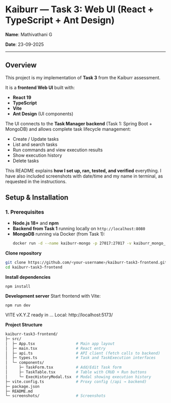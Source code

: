 # Kaiburr — Task 3: Web UI (React + TypeScript + Ant Design)

**Name**: Mathivathani G

**Date**: 23-09-2025  

---

##  Overview
This project is my implementation of **Task 3** from the Kaiburr assessment.  

It is a **frontend Web UI** built with:
- **React 19**
- **TypeScript**
- **Vite**
- **Ant Design** (UI components)

The UI connects to the **Task Manager backend** (Task 1: Spring Boot + MongoDB) and allows complete task lifecycle management:
- Create / Update tasks
- List and search tasks
- Run commands and view execution results
- Show execution history
- Delete tasks

This README explains **how I set up, ran, tested, and verified** everything. I have also included screenshots with date/time and my name in terminal, as requested in the instructions.

## Setup & Installation

### 1. Prerequisites
- **Node.js 18+** and **npm**
- **Backend from Task 1** running locally on `http://localhost:8080`
- **MongoDB** running via Docker (from Task 1):
  ```bash
  docker run -d --name kaiburr-mongo -p 27017:27017 -v kaiburr_mongo_data:/data/db mongo:6.0

**Clone repository**
```bash
git clone https://github.com/<your-username>/kaiburr-task3-frontend.git
cd kaiburr-task3-frontend
```
**Install dependencies**
```
npm install
```
**Development server**
Start frontend with Vite:
```
npm run dev
```
VITE vX.Y.Z ready in ...
Local:   http://localhost:5173/


**Project Structure**

```graphql
kaiburr-task3-frontend/
├─ src/
│  ├─ App.tsx                  # Main app layout
│  ├─ main.tsx                 # React entry
│  ├─ api.ts                   # API client (fetch calls to backend)
│  ├─ types.ts                 # Task and TaskExecution interfaces
│  └─ components/
│     ├─ TaskForm.tsx          # Add/Edit Task form
│     ├─ TaskTable.tsx         # Table with CRUD + Run buttons
│     └─ ExecHistoryModal.tsx  # Modal showing execution history
├─ vite.config.ts              # Proxy config (/api → backend)
├─ package.json
├─ README.md
└─ screenshots/                # Screenshots 

